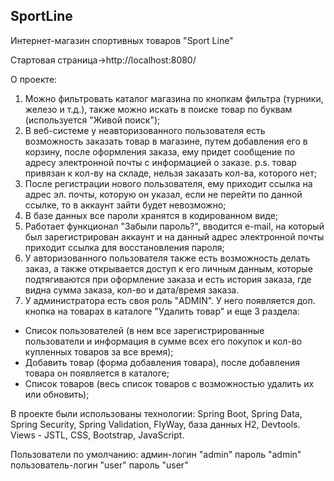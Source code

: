 ## SportLine

Интернет-магазин спортивных товаров "Sport Line"

Cтартовая страница->http://localhost:8080/

О проекте: 
1. Можно фильтровать каталог магазина по кнопкам фильтра (турники, железо и т.д.), также можно искать в поиске товар по буквам (используется "Живой поиск");
2. В веб-системе у неавторизованного пользователя есть возможность заказать товар в магазине, путем добавления его в корзину, после оформления заказа, ему придет сообщение по адресу электронной почты с информацией о заказе. p.s. товар привязан к кол-ву на складе, нельзя заказать кол-ва, которого нет; 
3. После регистрации нового пользователя, ему приходит ссылка на адрес эл. почты, которую он указал, если не перейти по данной ссылке, то в аккаунт зайти будет невозможно;
4. В базе данных все пароли хранятся в кодированном виде;
5. Работает функционал "Забыли пароль?", вводится e-mail, на который был зарегистрирован аккаунт и на данный адрес электронной почты приходит ссылка для восстановления пароля;
6. У авторизованного пользователя также есть возможность делать заказ, а также открывается доступ к его личным данным, которые подтягиваются при оформление заказа и есть история заказа, где видна сумма заказа, кол-во и дата/время заказа. 
7. У администратора есть своя роль "ADMIN". У него появляется доп. кнопка на товарах в каталоге "Удалить товар" и еще 3 раздела: 
- Список пользователей (в нем все зарегистрированные пользователи и информация в сумме всех его покупок и кол-во купленных товаров за все время);
- Добавить товар (форма добавления товара), после добавления товара он появляется в каталоге;
- Список товаров (весь список товаров с возможностью удалить их или обновить);

В проекте были использованы технологии: Spring Boot, Spring Data, Spring Security, Spring Validation, FlyWay, база данных H2, Devtools. Views - JSTL, CSS, Bootstrap, JavaScript.

Пользователи по умолчанию: админ-логин "admin" пароль "admin" пользователь-логин "user" пароль "user"